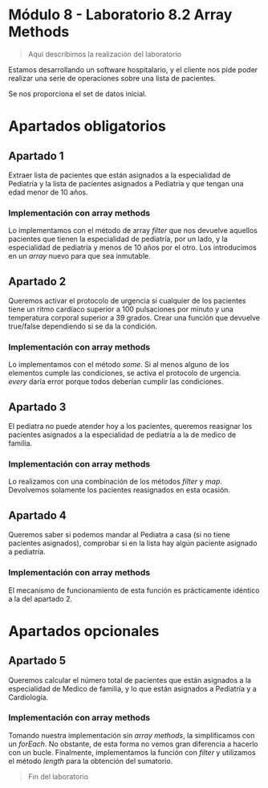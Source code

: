 # Módulo 8 - Laboratorio 8.2 Array Methods

> Aquí describimos la realización del laboratorio

Estamos desarrollando un software hospitalario, y el cliente nos pide poder realizar una serie de operaciones sobre una lista de pacientes.

Se nos proporciona el set de datos inicial.

# Apartados obligatorios

## Apartado 1

Extraer lista de pacientes que están asignados a la especialidad de Pediatría y la lista de pacientes asignados a Pediatría y que tengan una edad menor de 10 años.

### Implementación con array methods

Lo implementamos con el método de array _filter_ que nos devuelve aquellos pacientes que tienen la especialidad de pediatría, por un lado, y la especialidad de pediatría y menos de 10 años por el otro. Los introducimos en un _array_ nuevo para que sea inmutable.

## Apartado 2

Queremos activar el protocolo de urgencia si cualquier de los pacientes tiene un ritmo cardíaco superior a 100 pulsaciones por minuto y una temperatura corporal superior a 39 grados.
Crear una función que devuelve true/false dependiendo si se da la condición.

### Implementación con array methods

Lo implementamos con el método _some_. Si al menos alguno de los elementos cumple las condiciones, se activa el protocolo de urgencia. _every_ daría error porque todos deberían cumplir las condiciones.

## Apartado 3

El pediatra no puede atender hoy a los pacientes, queremos reasignar los pacientes asignados a la especialidad de pediatría a la de medico de familia.

### Implementación con array methods

Lo realizamos con una combinación de los métodos _filter_ y _map_. Devolvemos solamente los pacientes reasignados en esta ocasión.

## Apartado 4

Queremos saber si podemos mandar al Pediatra a casa (si no tiene pacientes asignados), comprobar si en la lista hay algún paciente asignado a pediatría.

### Implementación con array methods

El mecanismo de funcionamiento de esta función es prácticamente idéntico a la del apartado 2.

# Apartados opcionales

## Apartado 5

Queremos calcular el número total de pacientes que están asignados a la especialidad de Medico de familia, y lo que están asignados a Pediatría y a Cardiología.

### Implementación con array methods

Tomando nuestra implementación sin _array methods_, la simplificamos con un _forEach_. No obstante, de esta forma no vemos gran diferencia a hacerlo con un bucle. Finalmente, implementamos la función con _filter_ y utilizamos el método _length_ para la obtención del sumatorio.

> Fin del laboratorio
